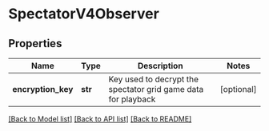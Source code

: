 # SpectatorV4Observer

## Properties
Name | Type | Description | Notes
------------ | ------------- | ------------- | -------------
**encryption_key** | **str** | Key used to decrypt the spectator grid game data for playback | [optional] 

[[Back to Model list]](../README.md#documentation-for-models) [[Back to API list]](../README.md#documentation-for-api-endpoints) [[Back to README]](../README.md)


